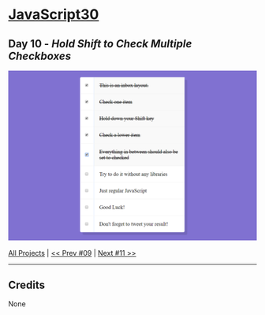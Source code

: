 # [JavaScript30](https://javascript30.com/)

## **Day 10** - *Hold Shift to Check Multiple Checkboxes*

<img src="static/img/day10.png" alt="Day10 Image" width="700">


[All Projects](https://github.com/10xOXR/JavaScript30/blob/master/README.md) | [<< Prev #09](https://github.com/10xOXR/JavaScript30/tree/master/day09) | [Next #11 >>]()

---

## Credits

None